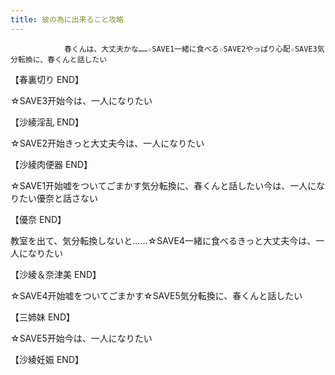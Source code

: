 ```yaml
---
title: 彼の為に出来ること攻略
---
```


                春くんは、大丈夫かな……☆SAVE1一緒に食べる☆SAVE2やっぱり心配☆SAVE3気分転換に、春くんと話したい

【春裏切り END】

☆SAVE3开始今は、一人になりたい

【沙綾淫乱 END】

☆SAVE2开始きっと大丈夫今は、一人になりたい

【沙綾肉便器 END】

☆SAVE1开始嘘をついてごまかす気分転換に、春くんと話したい今は、一人になりたい優奈と話さない

【優奈 END】

教室を出て、気分転換しないと……☆SAVE4一緒に食べるきっと大丈夫今は、一人になりたい

【沙綾＆奈津美 END】

☆SAVE4开始嘘をついてごまかす☆SAVE5気分転換に、春くんと話したい

【三姉妹 END】

☆SAVE5开始今は、一人になりたい

【沙綾妊娠 END】
              

